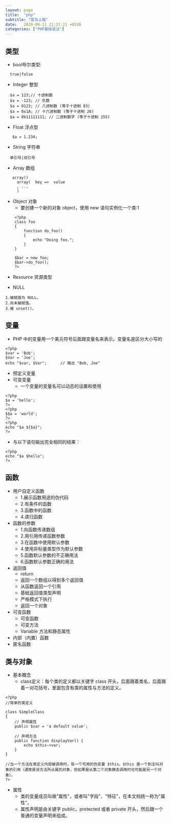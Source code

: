 ```yaml
---
layout: page
title:  "php"
subtitle: "菜鸟上路"
date:   2020-09-11 21:21:21 +0530
categories: ["PHP基础语法"]
---
```


## 类型
- bool布尔类型:
```
  true|false
```
- Integer 整型 
```
  $a = 123;// 十进制数
  $a = -123; // 负数
  $a = 0123; // 八进制数 (等于十进制 83)
  $a = 0x1A; // 十六进制数 (等于十进制 26)
  $a = 0b11111111; // 二进制数字 (等于十进制 255)
```

- Float 浮点型 
```
   $a = 1.234;
```

- String 字符串 
```
  单引号|双引号
```

- Array 数组 
```
   array()
     array(  key =>  value
     , ...
     )
```
- Object 对象 
  - 要创建一个新的对象 object，使用 new 语句实例化一个类:1

```
    <?php
    class foo
    {
        function do_foo()
        {
            echo "Doing foo."; 
        }
    }

    $bar = new foo;
    $bar->do_foo();
    ?> 
```

- Resource 资源类型 

- NULL 

``` 
1.被赋值为 NULL。 
2.尚未被赋值。 
3.被 unset()。 
```


## 变量
- PHP 中的变量用一个美元符号后面跟变量名来表示。变量名是区分大小写的
```
<?php
$var = 'Bob';
$Var = 'Joe';
echo "$var, $Var";      // 输出 "Bob, Joe"
```
- 预定义变量 
- 可变变量 
  - 一个变量的变量名可以动态的设置和使用
```
<?php
$a = 'hello';
?> 
<?php
$$a = 'world';
?> 
<?php
echo "$a ${$a}";
?> 
```
- 与以下语句输出完全相同的结果：
```
<?php
echo "$a $hello";
?> 
```


## 函数
- 用户自定义函数 
  - 1.展示函数用途的伪代码
  - 2.有条件的函数
  - 3.函数中的函数
  - 4.递归函数
- 函数的参数 
  - 1.向函数传递数组
  - 2.用引用传递函数参数
  - 3.在函数中使用默认参数
  - 4.使用非标量类型作为默认参数
  - 5.函数默认参数的不正确用法
  - 6.函数默认参数正确的用法
- 返回值 
  - return
  - 返回一个数组以得到多个返回值
  - 从函数返回一个引用
  - 基础返回值类型声明
  - 严格模式下执行
  - 返回一个对象
- 可变函数 
  - 可变函数
  - 可变方法
  - Variable 方法和静态属性
- 内部（内置）函数 
- 匿名函数 


## 类与对象
- 基本概念
  - class定义：每个类的定义都以关键字 class 开头，后面跟着类名，后面跟着一对花括号，里面包含有类的属性与方法的定义。

```
<?php
//简单的类定义

class SimpleClass
{
    // 声明属性
    public $var = 'a default value';

    // 声明方法
    public function displayVar() {
        echo $this->var;
    }
}

//当一个方法在类定义内部被调用时，有一个可用的伪变量 $this。$this 是一个到主叫对象的引用（通常是该方法所从属的对象，但如果是从第二个对象静态调用时也可能是另一个对象）。 
?> 

```

- 属性 
  - 类的变量成员叫做"属性"，或者叫"字段"、"特征"，在本文档统一称为"属性"。
  - 属性声明是由关键字 public，protected 或者 private 开头，然后跟一个普通的变量声明来组成。
